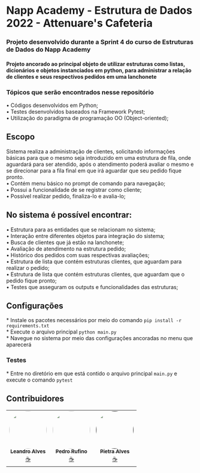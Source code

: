 # Napp Academy - Estrutura de Dados 2022 - Attenuare's Cafeteria
 <h3>Projeto desenvolvido durante a Sprint 4 do curso de Estruturas de Dados do Napp Academy<br></h3>

 <h4>Projeto ancorado ao principal objeto de utilizar estruturas como listas, dicionários e objetos instanciados em python, para administrar a relação de clientes e seus respectivos pedidos em uma lanchonete<br></h4>
 
  <h3>Tópicos que serão encontrados nesse repositório<br></h3>
  • Códigos desenvolvidos em Python;<br>
  • Testes desenvolvidos baseados na Framework Pytest;<br>
  • Utilização do paradigma de programação OO (Object-oriented);<br>
  
## Escopo  
  Sistema realiza a administração de clientes, solicitando informações básicas para que o mesmo seja introduzido em uma estrutura de fila, onde aguardará para ser atendido, após o atendimento poderá avaliar o mesmo e se direcionar para a fila final em que irá aguardar que seu pedido fique pronto. <br>
 •	Contém menu básico no prompt de comando para navegação; <br>
 •	Possui a funcionalidade de se registrar como cliente; <br>
 •	Possível realizar pedido, finaliza-lo e avalia-lo; <br> 
 
## No sistema é possível encontrar:
 •	Estrutura para as entidades que se relacionam no sistema; <br> 
 •	Interação entre diferentes objetos para integração do sistema; <br>
 •	Busca de clientes que já estão na lanchonete; <br>
 •	Avaliação de atendimento na estrutura pedido; <br>
 •	Histórico dos pedidos com suas respectivas avaliações; <br>
 •	Estrutura de lista que contém estruturas clientes, que aguardam para realizar o pedido; <br>
 •	Estrutura de lista que contém estruturas clientes, que aguardam que o pedido fique pronto; <br>
 •	Testes que asseguram os outputs e funcionalidades das estruturas; <br>

## Configurações
\* Instale os pacotes necessários por meio do comando `pip install -r requirements.txt` <br>
\* Execute o arquivo principal `python main.py` <br> 
\* Navegue no sistema por meio das configurações ancoradas no menu que aparecerá <br> 
### Testes
\* Entre no diretório em que está contido o arquivo principal `main.py` e execute o comando `pytest`

## Contribuidores

<table>
  <tr>
    <td align="center"><a href="https://github.com/Attenuare"><img style="border-radius: 50%;" src="https://avatars.githubusercontent.com/u/102560265?v=4" width="100px;" alt=""/><br /><sub><b>Leandro Alves</b></sub></a><br /><a href="https://github.com/Attenuare" title="Attenuare's Cafeteria">☕</a></td>
    <td align="center"><a href="https://github.com/PedNeto"><img style="border-radius: 50%;" src="https://avatars.githubusercontent.com/u/102253548?v=4" width="100px;" alt=""/><br /><sub><b>Pedro Rufino</b></sub></a><br /><a href="https://github.com/PedNeto" title="Attenuare's Cafeteria">☕</a></td>
    <td align="center"><a href=""><img style="border-radius: 50%;" src="" width="100px;" alt=""/><br /><sub><b>Pietra Alves</b></sub></a><br /><a href="" title="Attenuare's Cafeteria">☕</a></td>
  </tr>
</table>
